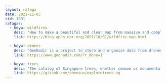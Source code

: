 ```yaml
---
layout: rafaga
date: 2021-11-05
rid: 1691
rafagas:
  - keyw: wildfires
    desc: 'How to make a beautiful and clear map from massive and complex data to support the visual narrative of the article "United States of Wildfire" on the increased risk of major forest fires in the USA'
    link: https://blog.apps.npr.org/2021/10/01/wildfire-map.html

  - keyw: drones
    desc: "GeoNadir is a project to store and organize data from drones around the world to protect ecosystems at risk"
    link: https://www.geonadir.com/?r_done=1

  - keyw: trees
    desc: "The catalog of Singapore trees, whether common or monumental, in interactive format with more than 500k points now also has a synthetic 3D display and an experimental one."
    link: https://github.com/cheeaun/exploretrees-sg
---
```

